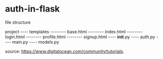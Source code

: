 # auth-in-flask

file structure









 project
---- templates
-------- base.html <!-- contains common layout and links -->
-------- index.html <!-- show the home page -->
-------- login.html <!-- show the login form -->
-------- profile.html <!-- show the profile page -->
-------- signup.html <!-- show the signup form -->
---- __init__.py <!-- setup our app -->
---- auth.py <!-- the auth routes for our app -->
---- main.py <!-- the non-auth routes for our app -->
---- models.py <!-- our user model -->


source:
https://www.digitalocean.com/community/tutorials.

  
